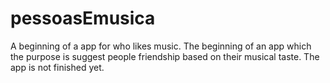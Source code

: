 # pessoasEmusica
A beginning of a app for who likes music.
The beginning of an app which the purpose is suggest people friendship based on their musical taste.
The app is not finished yet.

